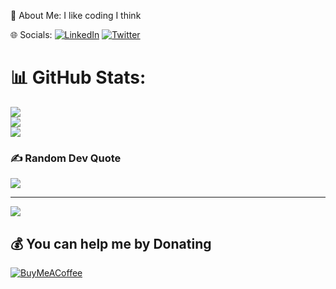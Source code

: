 
💫 About Me: I like coding I think


🌐 Socials: [![LinkedIn](https://img.shields.io/badge/LinkedIn-%230077B5.svg?logo=linkedin&logoColor=white)](https://linkedin.com/in/hanif-barbhuiya-aa0124218/) [![Twitter](https://img.shields.io/badge/Twitter-%231DA1F2.svg?logo=Twitter&logoColor=white)](https://twitter.com/) 

# 📊 GitHub Stats:
![](https://github-readme-stats.vercel.app/api?username=1Hanif1&theme=tokyonight&hide_border=false&include_all_commits=true&count_private=true)<br/>
![](https://github-readme-streak-stats.herokuapp.com/?user=1Hanif1&theme=tokyonight&hide_border=false)<br/>
![](https://github-readme-stats.vercel.app/api/top-langs/?username=1Hanif1&theme=tokyonight&hide_border=false&include_all_commits=true&count_private=true&layout=compact)

### ✍️ Random Dev Quote
![](https://quotes-github-readme.vercel.app/api?type=horizontal&theme=tokyonight)

---
[![](https://visitcount.itsvg.in/api?id=1Hanif1&icon=5&color=3)](https://visitcount.itsvg.in)

  ## 💰 You can help me by Donating
  [![BuyMeACoffee](https://img.shields.io/badge/Buy%20Me%20a%20Coffee-ffdd00?style=for-the-badge&logo=buy-me-a-coffee&logoColor=black)](https://buymeacoffee.com/hanif) 

  
<!-- Proudly created with GPRM ( https://gprm.itsvg.in ) -->
